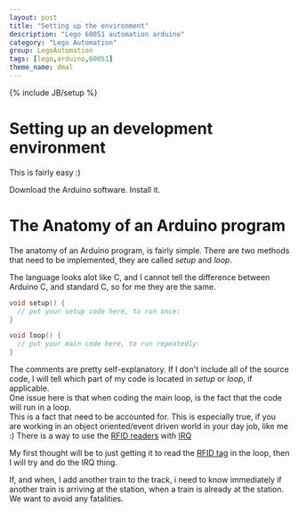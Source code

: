 ```yaml
---
layout: post
title: "Setting up the environment"
description: "Lego 60051 automation arduino"
category: "Lego Automation"
group: LegoAutomation
tags: [lego,arduino,60051]
theme_name: dmal
---
```

{% include JB/setup %}
# Setting up an development environment
This is fairly easy :) 

Download the Arduino software. Install it.

# The Anatomy of an Arduino program
The anatomy of an Arduino program, is fairly simple. There are two methods that need to be implemented, they are called _setup_ and _loop_. 

The language looks alot like C, and I cannot tell the difference between Arduino C, and standard C, so for me they are the same.

```c
void setup() {
  // put your setup code here, to run once:
}

void loop() {
  // put your main code here, to run repeatedly:
}
```

The comments are pretty self-explanatory. If I don't include all of the source code, I will tell which part of my code is located in _setup_ or _loop_, if applicable.     
One issue here is that when coding the main loop, is the fact that the code will run in a loop.    
This is a fact that need to be accounted for. This is especially true, if you are working in an object oriented/event driven world in your day job, like me :)
There is a way to use the [RFID readers](http://www.electrodragon.com/product/mifare-rc522-rfid-card-readerdetector-ic-card/) with [IRQ](https://en.wikipedia.org/wiki/Interrupt_request_(PC_architecture))  

My first thought will be to just getting it to read the [RFID tag](http://www.electrodragon.com/product/mifare-rc522-rfid-card-readerdetector-ic-card/) in the loop, then I will try and do the IRQ thing.

If, and when, I add another train to the track, i need to know immediately if another train is arriving at the station, when a train is already at the station. We want to avoid any fatalities.


